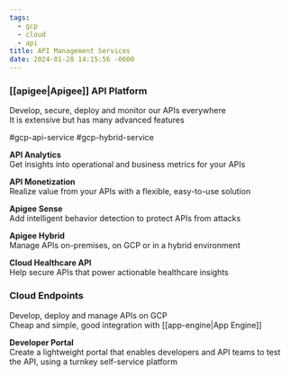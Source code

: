 ```yaml
---
tags:
  - gcp
  - cloud
  - api
title: API Management Services
date: 2024-01-28 14:15:56 -0600
---
```


### [[apigee|Apigee]] API Platform
Develop, secure, deploy and monitor our APIs everywhere  
It is extensive but has many advanced features

#gcp-api-service #gcp-hybrid-service

**API Analytics**  
Get insights into operational and business metrics for your APIs

**API Monetization**    
Realize value from your APIs with a flexible, easy-to-use solution

**Apigee Sense**  
Add intelligent behavior detection to protect APIs from attacks

**Apigee Hybrid**  
Manage APIs on-premises, on GCP or in a hybrid environment

**Cloud Healthcare API**  
Help secure APIs that power actionable healthcare insights

### Cloud Endpoints
Develop, deploy and manage APIs on GCP  
Cheap and simple, good integration with [[app-engine|App Engine]]

**Developer Portal**    
Create a lightweight portal that enables developers and API teams to test the API, using a turnkey self-service platform
